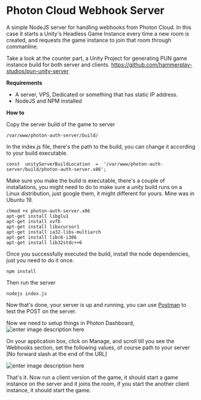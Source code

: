 # Photon Cloud Webhook Server
A simple NodeJS server for handling webhooks from Photon Cloud. In this case it starts a Unity's Headless Game Instance every time a new room is created, and requests the game instance to join that room through commanline.

Take a look at the counter part, a Unity Project for generating PUN game instance build for both server and clients.
https://github.com/hammerplay-studios/pun-unity-server

**Requirements**

 
 - A server, VPS, Dedicated or something that has static IP address.
 - NodeJS and NPM installed

**How to**

Copy the server build of the game to server

    /var/www/photon-auth-server/build/

In the index.js file, there's the path to the build, you can change it according to your build executable.

    const  unityServerBuildLocation  =  '/var/www/photon-auth-server/build/photon-auth-server.x86'; 

Make sure you make the build is executable, there's a couple of installations, you might need to do to make sure a unity build runs on a Linux distribution, just google them, it might different for yours. Mine was in Ubuntu 19.

    chmod +x photon-auth-server.x86
    apt-get install libglu1
    apt-get install xvfb
    apt-get install libxcursor1
    apt-get install ia32-libs-multiarch
    apt-get install libc6-i386
    apt-get install lib32stdc++6

Once you successfully executed the build, install the node dependencies, just you need to do it once.

    npm install

Then run the server

    nodejs index.js

Now that's done, your server is up and running, you can use [Postman](https://www.getpostman.com) to test the POST on the server.

Now we need to setup things in Photon Dashboard,  
![enter image description here](https://github.com/hammerplay-studios/pun-webhook-server/blob/docs/docs/images/application-manage.png?raw=true)

On your application box, click on Manage, and scroll till you see the Webhooks section, set the following values, of course path to your server [No forward slash at the end of the URL]

![enter image description here](https://github.com/hammerplay-studios/pun-webhook-server/blob/docs/docs/images/webhooks.PNG?raw=true)

That's it. Now run a client version of the game, it should start a game instance on the server and it joins the room, if you start the another client instance, it should start the game.




